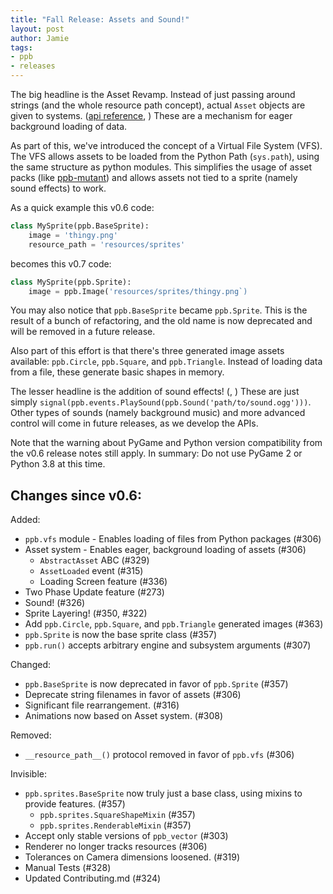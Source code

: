 ```yaml
---
title: "Fall Release: Assets and Sound!"
layout: post
author: Jamie
tags: 
- ppb
- releases
---
```


The big headline is the Asset Revamp. Instead of just passing around strings (and the whole resource path concept), actual `Asset` objects are given to systems. ([api reference](https://ppb.readthedocs.io/en/stable/reference/assets.html), <example>) These are a mechanism for eager background loading of data.

As part of this, we've introduced the concept of a Virtual File System (VFS). The VFS allows assets to be loaded from the Python Path (`sys.path`), using the same structure as python modules. This simplifies the usage of asset packs (like [ppb-mutant](https://pypi.org/project/ppb-mutant/)) and allows assets not tied to a sprite (namely sound effects) to work.

As a quick example this v0.6 code:

```python
class MySprite(ppb.BaseSprite):
    image = 'thingy.png'
    resource_path = 'resources/sprites'
```

becomes this v0.7 code:

```python
class MySprite(ppb.Sprite):
    image = ppb.Image('resources/sprites/thingy.png`)
```

You may also notice that `ppb.BaseSprite` became `ppb.Sprite`. This is the result of a bunch of refactoring, and the old name is now deprecated and will be removed in a future release.

Also part of this effort is that there's three generated image assets available: `ppb.Circle`, `ppb.Square`, and `ppb.Triangle`. Instead of loading data from a file, these generate basic shapes in memory.

The lesser headline is the addition of sound effects! (<docs>, <example>) These are just simply `signal(ppb.events.PlaySound(ppb.Sound('path/to/sound.ogg')))`. Other types of sounds (namely background music) and more advanced control will come in future releases, as we develop the APIs.

Note that the warning about PyGame and Python version compatibility from the v0.6 release notes still apply. In summary: Do not use PyGame 2 or Python 3.8 at this time.

## Changes since v0.6:

Added:
* `ppb.vfs` module - Enables loading of files from Python packages (#306)
* Asset system - Enables eager, background loading of assets (#306)
  * `AbstractAsset` ABC (#329)
  * `AssetLoaded` event (#315)
  * Loading Screen feature (#336)
* Two Phase Update feature (#273)
* Sound! (#326)
* Sprite Layering! (#350, #322)
* Add `ppb.Circle`, `ppb.Square`, and `ppb.Triangle` generated images (#363)
* `ppb.Sprite` is now the base sprite class (#357)
* `ppb.run()` accepts arbitrary engine and subsystem arguments (#307)

Changed:

* `ppb.BaseSprite` is now deprecated in favor of `ppb.Sprite` (#357)
* Deprecate string filenames in favor of assets (#306)
* Significant file rearrangement. (#316)
* Animations now based on Asset system. (#308)

Removed:

* `__resource_path__()` protocol removed in favor of `ppb.vfs` (#306)

Invisible:

* `ppb.sprites.BaseSprite` now truly just a base class, using mixins to provide features. (#357)
  * `ppb.sprites.SquareShapeMixin` (#357)
  * `ppb.sprites.RenderableMixin` (#357)
* Accept only stable versions of `ppb_vector` (#303)
* Renderer no longer tracks resources (#306)
* Tolerances on Camera dimensions loosened. (#319)
* Manual Tests (#328)
* Updated Contributing.md (#324)
